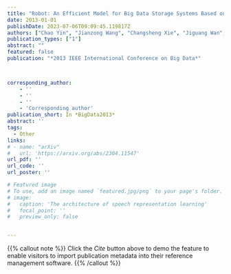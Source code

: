 ```yaml
---
title: "Robot: An Efficient Model for Big Data Storage Systems Based on Erasure Coding"
date: 2013-01-01
publishDate: 2023-07-06T09:09:45.119817Z
authors: ["Chao Yin", "Jianzong Wang", "Changsheng Xie", "Jiguang Wan", "Changlin Long", "Wenjuan Bi"]
publication_types: ["1"]
abstract: ""
featured: false
publication: "*2013 IEEE International Conference on Big Data*"



corresponding_author:
    - ''
    - ''
    - ''
    - 'Corresponding author'
publication_short: In *BigData2013*
abstract: ''
tags:
  - Other
links:
# - name: "arXiv"
#   url: 'https://arxiv.org/abs/2304.11547'
url_pdf: ''
url_code: ''
url_poster: ''

# Featured image
# To use, add an image named `featured.jpg/png` to your page's folder.
# image:
#   caption: 'The architecture of speech representation learning'
#   focal_point: ''
#   preview_only: false


---
```


{{% callout note %}}
Click the _Cite_ button above to demo the feature to enable visitors to import publication metadata into their reference management software.
{{% /callout %}}



